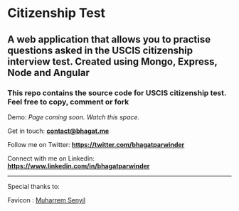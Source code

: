 # Citizenship Test

## A web application that allows you to practise questions asked in the USCIS citizenship interview test. Created using Mongo, Express, Node and Angular

### This repo contains the source code for USCIS citizenship test. Feel free to copy, comment or fork

Demo: *Page coming soon. Watch this space.*

Get in touch: **contact@bhagat.me**

Follow me on Twitter: **https://twitter.com/bhagatparwinder**

Connect with me on Linkedin: **https://www.linkedin.com/in/bhagatparwinder**

---

Special thanks to:

Favicon : [Muharrem Senyil](https://dribbble.com/msenyil)
